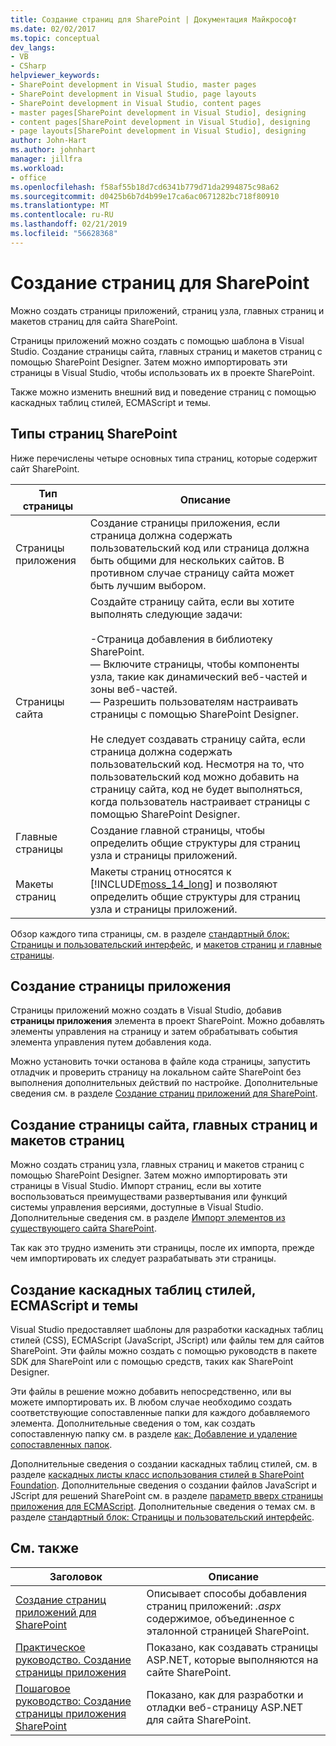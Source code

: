 ```yaml
---
title: Создание страниц для SharePoint | Документация Майкрософт
ms.date: 02/02/2017
ms.topic: conceptual
dev_langs:
- VB
- CSharp
helpviewer_keywords:
- SharePoint development in Visual Studio, master pages
- SharePoint development in Visual Studio, page layouts
- SharePoint development in Visual Studio, content pages
- master pages[SharePoint development in Visual Studio], designing
- content pages[SharePoint development in Visual Studio], designing
- page layouts[SharePoint development in Visual Studio], designing
author: John-Hart
ms.author: johnhart
manager: jillfra
ms.workload:
- office
ms.openlocfilehash: f58af55b18d7cd6341b779d71da2994875c98a62
ms.sourcegitcommit: d0425b6b7d4b99e17ca6ac0671282bc718f80910
ms.translationtype: MT
ms.contentlocale: ru-RU
ms.lasthandoff: 02/21/2019
ms.locfileid: "56628368"
---
```

# <a name="create-pages-for-sharepoint"></a>Создание страниц для SharePoint
  Можно создать страницы приложений, страниц узла, главных страниц и макетов страниц для сайта SharePoint.

 Страницы приложений можно создать с помощью шаблона в Visual Studio. Создание страницы сайта, главных страниц и макетов страниц с помощью SharePoint Designer. Затем можно импортировать эти страницы в Visual Studio, чтобы использовать их в проекте SharePoint.

 Также можно изменить внешний вид и поведение страниц с помощью каскадных таблиц стилей, ECMAScript и темы.

## <a name="types-of-sharepoint-pages"></a>Типы страниц SharePoint
 Ниже перечислены четыре основных типа страниц, которые содержит сайт SharePoint.

|Тип страницы|Описание|
|---------------|-----------------|
|Страницы приложения|Создание страницы приложения, если страница должна содержать пользовательский код или страница должна быть общими для нескольких сайтов. В противном случае страницу сайта может быть лучшим выбором.|
|Страницы сайта|Создайте страницу сайта, если вы хотите выполнять следующие задачи:<br /><br /> -Страница добавления в библиотеку SharePoint.<br />— Включите страницы, чтобы компоненты узла, такие как динамический веб-частей и зоны веб-частей.<br />— Разрешить пользователям настраивать страницы с помощью SharePoint Designer.<br /><br /> Не следует создавать страницу сайта, если страница должна содержать пользовательский код. Несмотря на то, что пользовательский код можно добавить на страницу сайта, код не будет выполняться, когда пользователь настраивает страницы с помощью SharePoint Designer.|
|Главные страницы|Создание главной страницы, чтобы определить общие структуры для страниц узла и страницы приложений.|
|Макеты страниц|Макеты страниц относятся к [!INCLUDE[moss_14_long](../sharepoint/includes/moss-14-long-md.md)] и позволяют определить общие структуры для страниц узла и страницы приложений.|

 Обзор каждого типа страницы, см. в разделе [стандартный блок: Страницы и пользовательский интерфейс](http://go.microsoft.com/fwlink/?LinkID=182095), и [макетов страниц и главные страницы](http://go.microsoft.com/fwlink/?LinkID=182096).

## <a name="create-application-pages"></a>Создание страницы приложения
 Страницы приложений можно создать в Visual Studio, добавив **страницы приложения** элемента в проект SharePoint. Можно добавлять элементы управления на страницу и затем обрабатывать события элемента управления путем добавления кода.

 Можно установить точки останова в файле кода страницы, запустить отладчик и проверить страницу на локальном сайте SharePoint без выполнения дополнительных действий по настройке. Дополнительные сведения см. в разделе [Создание страниц приложений для SharePoint](../sharepoint/creating-application-pages-for-sharepoint.md).

## <a name="create-site-pages-master-pages-and-page-layouts"></a>Создание страницы сайта, главных страниц и макетов страниц
 Можно создать страниц узла, главных страниц и макетов страниц с помощью SharePoint Designer. Затем можно импортировать эти страницы в Visual Studio. Импорт страниц, если вы хотите воспользоваться преимуществами развертывания или функций системы управления версиями, доступные в Visual Studio. Дополнительные сведения см. в разделе [Импорт элементов из существующего сайта SharePoint](../sharepoint/importing-items-from-an-existing-sharepoint-site.md).

 Так как это трудно изменить эти страницы, после их импорта, прежде чем импортировать их следует разрабатывать эти страницы.

## <a name="create-cascading-style-sheets-ecmascript-and-themes"></a>Создание каскадных таблиц стилей, ECMAScript и темы
 Visual Studio предоставляет шаблоны для разработки каскадных таблиц стилей (CSS), ECMAScript (JavaScript, JScript) или файлы тем для сайтов SharePoint. Эти файлы можно создать с помощью руководств в пакете SDK для SharePoint или с помощью средств, таких как SharePoint Designer.

 Эти файлы в решение можно добавить непосредственно, или вы можете импортировать их. В любом случае необходимо создать соответствующие сопоставленные папки для каждого добавляемого элемента. Дополнительные сведения о том, как создать сопоставленную папку см. в разделе [как: Добавление и удаление сопоставленных папок](../sharepoint/how-to-add-and-remove-mapped-folders.md).

 Дополнительные сведения о создании каскадных таблиц стилей, см. в разделе [каскадных листы класс использования стилей в SharePoint Foundation](http://go.microsoft.com/fwlink/?LinkID=182098). Дополнительные сведения о создании файлов JavaScript и JScript для решений SharePoint см. в разделе [параметр вверх страницы приложения для ECMAScript](http://go.microsoft.com/fwlink/?LinkID=182099). Дополнительные сведения о темах см. в разделе [стандартный блок: Страницы и пользовательский интерфейс](http://go.microsoft.com/fwlink/?LinkID=182095).

## <a name="related-topics"></a>См. также

|Заголовок|Описание|
|-----------|-----------------|
|[Создание страниц приложений для SharePoint](../sharepoint/creating-application-pages-for-sharepoint.md)|Описывает способы добавления страниц приложений: *.aspx* содержимое, объединенное с эталонной страницей SharePoint.|
|[Практическое руководство. Создание страницы приложения](../sharepoint/how-to-create-an-application-page.md)|Показано, как создавать страницы ASP.NET, которые выполняются на сайте SharePoint.|
|[Пошаговое руководство: Создание страницы приложения SharePoint](../sharepoint/walkthrough-creating-a-sharepoint-application-page.md)|Показано, как для разработки и отладки веб-страницу ASP.NET для сайта SharePoint.|
